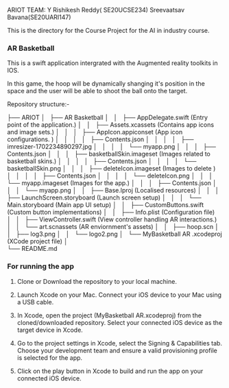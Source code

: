 ARIOT
TEAM: 
Y Rishikesh Reddy( SE20UCSE234) Sreevaatsav Bavana(SE20UARI147)

This is the directory for the Course Project for the AI in industry course. 

### AR Basketball 
This is a swift application intergrated with the Augmented reality toolkits in IOS. 

In this game, the hoop will be dynamically shanging it's position in the space and the user will be able to shoot the ball onto the target.

Repository structure:- 


├── ARIOT
│   ├── AR Basketball
│   │   ├── AppDelegate.swift (Entry point of the application.)
│   │   ├── Assets.xcassets (Contains app icons and image sets.)
│   │   │   ├── AppIcon.appiconset (App icon configurations.
)
│   │   │   │   ├── Contents.json 
│   │   │   │   ├── imresizer-1702234890297.jpg
│   │   │   │   └── myapp.png
│   │   │   ├── Contents.json
│   │   │   ├── basketballSkin.imageset (Images related to basketball skins.)
│   │   │   │   ├── Contents.json
│   │   │   │   └── basketballSkin.png
│   │   │   ├── deleteIcon.imageset (Images to delete )
│   │   │   │   ├── Contents.json
│   │   │   │   └── deleteIcon.png
│   │   │   └── myapp.imageset (Images for the app.)
│   │   │       ├── Contents.json
│   │   │       └── myapp.png
│   │   ├── Base.lproj (Localised resources)
│   │   │   ├── LaunchScreen.storyboard (Launch screen setup)
│   │   │   └── Main.storyboard (Main app UI setup)
│   │   ├── CustomButtons.swift (Custom button implementations)
│   │   ├── Info.plist (Configuration file)
│   │   ├── ViewController.swift (View controller handling AR interactions.)
│   │   └── art.scnassets (AR enviornment's assets)
│   │       ├── hoop.scn 
│   │       ├── log3.png
│   │       └── logo2.png
│   └── MyBasketball AR .xcodeproj (XCode project file)
│       
└── README.md


### For running the app
1. Clone or Download the repository to your local machine.

2. Launch Xcode on your Mac. Connect your iOS device to your Mac using a USB cable.

3. In Xcode, open the project (MyBasketball AR.xcodeproj) from the cloned/downloaded repository.
Select your connected iOS device as the target device in Xcode.

4. Go to the project settings in Xcode, select the Signing & Capabilities tab.
Choose your development team and ensure a valid provisioning profile is selected for the app.

5. Click on the play button in Xcode to build and run the app on your connected iOS device.


